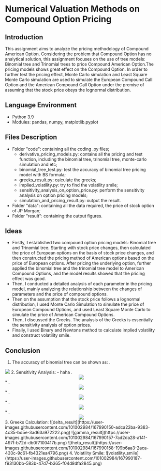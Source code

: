 # Numerical Valuation Methods on Compound Option Pricing
## Introduction
This assignment aims to analyze the pricing methodology of Compound American Option. Considering the problem that Compound Option has no analytical solution,
this assignment focuses on the use of tree models: Binomial tree and Trinomial trees
to price Compound American Option.The pricing models shows great effect on the
Compound Option. In order to further test the pricing effect, Monte
Carlo simulation and Least Square Monte Carlo simulation are used to simulate the European
Compound Call Option and the American Compound Call Option under the
premise of assuming that the stock price obeys the lognormal distribution.

## Language Environment
* Python 3.9
* Modules: pandas, numpy, matplotlib.pyplot

## Files Description
* Folder "code": containing all the coding .py files;
  * derivative_pricing_models.py: contains all the pricing and test function, including the binomial tree, trinomial tree, monte-carlo simulation and etc;
  * binomial_tree_test.py: test the accuracy of binomial tree pricing model with BS formula;
  * greeks_result.py: calculate the greeks;
  * implied_volatility.py: try to find the volatility smile;
  * sensitivity_analysis_on_option_price.py: perform the sensitivity analysis on option pricing models;
  * simulation_and_pricing_result.py: output the result.
* Folder "data": containing all the data required, the price of stock option of JP Morgan;
* Folder "result": containing the output figures.

## Ideas
* Firstly, I established two compound option pricing models: Binomial
tree and Trinomial tree. Starting with stock price changes, then
calculated the price of European options on the basis of stock price changes, and
then constructed the pricing method of American options based on the price of European
options. After pricing the underlying option, further applied the binomial
tree and the trinomial tree model to American Compound Options, and the model
results showed that the pricing effect was good.
* Then, I conducted a detailed analysis of each parameter in the pricing
model, mainly analyzing the relationship between the changes of parameters and
the price of compound options.
* Then on the assumption that the stock price follows a lognormal distribution,
I used Monte Carlo Simulation to simulate the price of European Compound
Options, and used Least Square Monte Carlo to simulate the price of American
Compound Options.
* Then, I discussed the Greeks. The analysis of the Greeks is essentially
the sensitivity analysis of option prices.
* Finally, I used Binary and Newtons method to calculate implied volatility
and construct volatility smile.

## Conclusion
1. The accuracy of binomial tree can be shown as:
.<div align=center>
 <img src="https://user-images.githubusercontent.com/101002984/167990027-c72a76cb-3731-4e28-b7ee-1eaabc8e96f4.png" />
</div>
2. Sensitivity Analysis:
  - haha 
 .<div align=center>
  <img src="https://user-images.githubusercontent.com/101002984/167990098-754c87bf-5c16-4566-a106-66b0af9b8f10.png" />
  </div>
 *
  .<div align=center>
   <img src="https://user-images.githubusercontent.com/101002984/167990104-0b035c6c-80a9-4535-9b1e-7189b6fc0fbe.png" />
   </div>
 *
  .<div align=center>
   <img src="https://user-images.githubusercontent.com/101002984/167990106-5b0dc699-98b7-41a2-b72d-7ae5fb518c79.png" />
   </div>
 *
   .<div align=center>
    <img src="https://user-images.githubusercontent.com/101002984/167990108-2306d021-ece6-46be-8f7e-5de58527da2b.png" />
    </div>
 *
   .<div align=center>
    <img src="https://user-images.githubusercontent.com/101002984/167990109-38ca9550-4a24-4351-9df7-b0dd93360bc5.png" />
    </div> 
3. Greeks Calculation:
![delta_result](https://user-images.githubusercontent.com/101002984/167990150-adca22ba-9383-4c35-bd5e-3ad63a972222.png)
![gamma_result](https://user-images.githubusercontent.com/101002984/167990157-7ad2da28-a141-497f-b72d-db0f7100417b.png)
![theta_result](https://user-images.githubusercontent.com/101002984/167990158-199b6aa3-2aca-430c-9c61-fb4321ea4796.png)
4. Volatility Smile:
![volatility_smile](https://user-images.githubusercontent.com/101002984/167990187-f93130bb-583b-47d7-b365-f04d8dfa2845.png)
